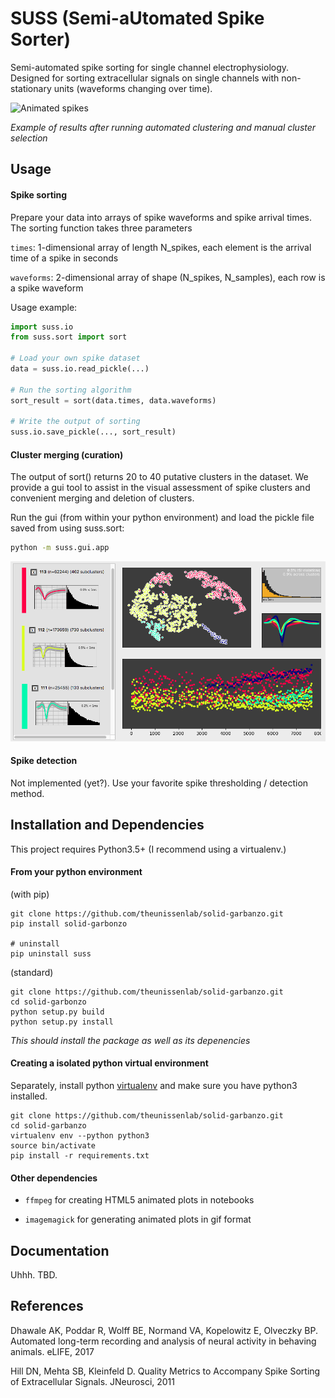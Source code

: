 # SUSS (Semi-aUtomated Spike Sorter)

Semi-automated spike sorting for single channel electrophysiology. Designed for sorting extracellular signals on single channels with non-stationary units (waveforms changing over time).

![Animated spikes](static/animated-2d.gif)

*Example of results after running automated clustering and manual cluster selection*

## Usage

#### Spike sorting

Prepare your data into arrays of spike waveforms and spike arrival times. The sorting function takes three parameters

`times`: 1-dimensional array of length N\_spikes, each element is the arrival time of a spike in seconds

`waveforms`: 2-dimensional array of shape (N\_spikes, N\_samples), each row is a spike waveform

Usage example:

```python
import suss.io
from suss.sort import sort

# Load your own spike dataset
data = suss.io.read_pickle(...)

# Run the sorting algorithm
sort_result = sort(data.times, data.waveforms)

# Write the output of sorting
suss.io.save_pickle(..., sort_result)
```

#### Cluster merging (curation)

The output of sort() returns 20 to 40 putative clusters in the dataset. We provide a gui tool to assist in the visual assessment of spike clusters and convenient merging and deletion of clusters.

Run the gui (from within your python environment) and load the pickle file saved from using suss.sort:

```bash
python -m suss.gui.app
```

![SUSS Viewer GUI](static/suss-viewer.png)

#### Spike detection

Not implemented (yet?). Use your favorite spike thresholding / detection method.  

## Installation and Dependencies

This project requires Python3.5+ (I recommend using a virtualenv.)

#### From your python environment

(with pip)
```
git clone https://github.com/theunissenlab/solid-garbanzo.git
pip install solid-garbonzo

# uninstall
pip uninstall suss
```

(standard)
```
git clone https://github.com/theunissenlab/solid-garbanzo.git
cd solid-garbonzo
python setup.py build
python setup.py install
```
*This should install the package as well as its depenencies*

#### Creating a isolated python virtual environment

Separately, install python [virtualenv](https://virtualenv.pypa.io/en/stable/installation/) and make sure you have python3 installed.

```
git clone https://github.com/theunissenlab/solid-garbanzo.git
cd solid-garbanzo
virtualenv env --python python3
source bin/activate
pip install -r requirements.txt
```

#### Other dependencies

* `ffmpeg` for creating HTML5 animated plots in notebooks

* `imagemagick` for generating animated plots in gif format

## Documentation

Uhhh. TBD.

## References

Dhawale AK, Poddar R, Wolff BE, Normand VA, Kopelowitz E, Olveczky BP. Automated long-term recording and analysis of neural activity in behaving animals. eLIFE, 2017

Hill DN, Mehta SB, Kleinfeld D. Quality Metrics to Accompany Spike Sorting of Extracellular Signals. JNeurosci, 2011
